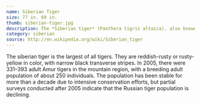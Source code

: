 ```yaml
---
name: Siberian Tiger
size: 77 in. 69 in.
thumb: siberian-tiger.jpg
description: The *Siberian tiger* (Panthera tigris altaica), also known as the Amur tiger, is a tiger subspecies inhabiting mainly in the Sikhote Alin mountain region with a small subpopulation in southwest Russian.
category: siberian
source: http://en.wikipedia.org/wiki/Siberian_tiger
---
```


The siberian tiger is the largest of all tigers. They are reddish-rusty or rusty-yellow in color, with narrow black transverse stripes. In 2005, there were 331–393 adult Amur tigers in the mountain region, with a breeding adult population of about 250 individuals. The population has been stable for more than a decade due to intensive conservation efforts, but partial surveys conducted after 2005 indicate that the Russian tiger population is declining.
